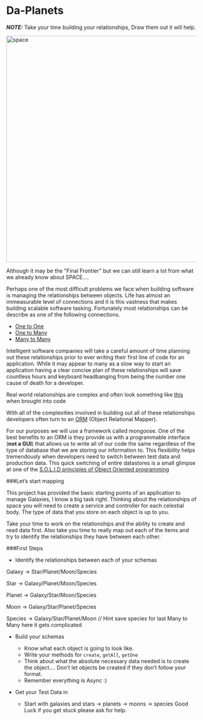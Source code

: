 Da-Planets
==========

***NOTE:*** Take your time building your relationships, Draw them out it will help. 

<img src="http://i.imgur.com/cH6Jk.jpg" alt="space" width="600">

Although it may be the "Final Frontier" but we can still learn a lot from what we already know about SPACE....

Perhaps one of the most difficult problems we face when building software is managing the relationships between objects. Life has almost an immeasurable level of connections and it is this vastness that makes building scalable software tasking. Fortunately most relationships can be describe as one of the following connections. 

- [One to One](https://en.wikipedia.org/wiki/One-to-one_(data_model))
- [One to Many](https://en.wikipedia.org/wiki/One-to-many_(data_model))
- [Many to Many](https://en.wikipedia.org/wiki/Many-to-many_(data_model))

Intelligent software companies will take a careful amount of time planning out these relationships prior to ever writing their first line of code for an application. While it may appear to many as a slow way to start an application having a clear concise plan of these relationships will save countless hours and keyboard headbanging from being the number one cause of death for a developer. 

Real world relationships are complex and often look something like [this](http://boycottnovell.com/wp-content/uploads/2010/02/software-map-with-arrows.png) when brought into code

With all of the complexities involved in building out all of these relationships developers often turn to an [ORM](https://en.wikipedia.org/wiki/Object-relational_mapping) (Object Relational Mapper).

For our purposes we will use a framework called mongoose. One of the best benefits to an ORM is they provide us with a programmable interface (**not a GUI**) that allows us to write all of our code the same regardless of the type of database that we are storing our information to. This flexibility helps tremendously when developers need to switch between test data and production data.  This quick switching of entire datastores is a small glimpse at one of the [S.O.L.I.D principles of Object Oriented programming](https://scotch.io/bar-talk/s-o-l-i-d-the-first-five-principles-of-object-oriented-design#dependency-inversion-principle)

###Let’s start mapping

This project has provided the basic starting points of an application to manage Galaxies, I know a big task right. Thinking about the relationships of space you will need to create a service and controller for each celestial body. The type of data that you store on each object is up to you.

Take your time to work on the relationships and the ability to create and read data first. Also take you time to really map out each of the items and try to identify the relationships they have between each other.



###First Steps

- Identify the relationships between each of your schemas

Galaxy -> Star/Planet/Moon/Species

Star -> Galaxy/Planet/Moon/Species

Planet -> Galaxy/Star/Moon/Species

Moon -> Galaxy/Star/Planet/Species

Species -> Galaxy/Star/Planet/Moon // Hint save species for last Many to Many here it gets complicated

- Build your schemas
	- Know what each object is going to look like.
	- Write your methods for `create`, `getAll`, `getOne`
	- Think about what the absolute necessary data needed is to create the object…. Don’t let objects be created if they don’t follow your format. 
	- Remember everything is Async :)

- Get your Test Data in
	- Start with galaxies and stars -> planets -> moons -> species
Good Luck if you get stuck please ask for help.
